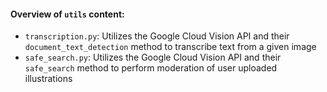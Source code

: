 #### Overview of `utils` content:
- `transcription.py`: Utilizes the Google Cloud Vision API and their `document_text_detection` method to transcribe text from a given image
- `safe_search.py`: Utilizes the Google Cloud Vision API and their `safe_search` method to perform moderation of user uploaded illustrations
